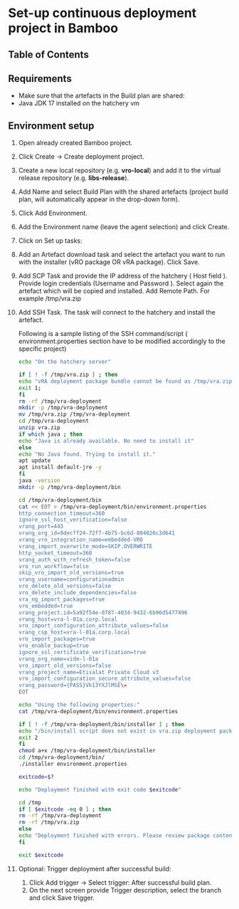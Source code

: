 # Set-up continuous deployment project in Bamboo

## Table of Contents

## Requirements

- Make sure that the artefacts in the Build plan are shared:
- Java JDK 17 installed on the hatchery vm

## Environment setup

1. Open already created Bamboo project.
2. Click Create → Create deployment project.
3. Create a new local repository (e.g. **vro-local**) and add it to the virtual release repository (e.g. **libs-release**).
4. Add Name and select Build Plan with the shared artefacts (project build plan, will automatically appear in the drop-down form).
5. Click Add Environment.
6. Add the Environment name (leave the agent selection) and click Create.
7. Click on Set up tasks:
8. Add an Artefact download task and select the artefact you want to run with the installer (vRO package OR vRA package). Click Save.  
9. Add SCP Task and provide the IP address of the hatchery  ( Host field ).  Provide login credentials (Username and Password ). Select again the artefact which will be copied and installed. Add Remote Path. For example /tmp/vra.zip
10. Add SSH Task. The task will connect to the hatchery and install the artefact.

    Following is a sample listing of the SSH command/script ( environment.properties section have to be modified accordingly to the specific project)

    ```bash
    echo "On the hatchery server"
    
    if [ ! -f /tmp/vra.zip ] ; then
    echo "vRA deployment package bundle cannot be found as /tmp/vra.zip"
    exit 1;
    fi
    rm -rf /tmp/vra-deployment
    mkdir -p /tmp/vra-deployment
    mv /tmp/vra.zip /tmp/vra-deployment
    cd /tmp/vra-deployment
    unzip vra.zip
    if which java ; then
    echo "Java is already available. No need to install it"
    else
    echo "No Java found. Trying to install it."
    apt update
    apt install default-jre -y
    fi
    java -version
    mkdir -p /tmp/vra-deployment/bin
    
    cd /tmp/vra-deployment/bin
    cat << EOT > /tmp/vra-deployment/bin/environment.properties
    http_connection_timeout=360
    ignore_ssl_host_verification=false
    vrang_port=443
    vrang_org_id=9decff24-72f7-4b75-bc6d-804826c3d641
    vrang_vro_integration_name=embedded-VRO
    vrang_import_overwrite_mode=SKIP,OVERWRITE
    http_socket_timeout=360
    vrang_auth_with_refresh_token=false
    vro_run_workflow=false
    skip_vro_import_old_versions=true
    vrang_username=configurationadmin
    vro_delete_old_versions=false
    vro_delete_include_dependencies=false
    vra_ng_import_packages=true
    vro_embedded=true
    vrang_project.id=5a92f54e-0787-4034-9432-6b96d5477496
    vrang_host=vra-l-01a.corp.local
    vro_import_configuration_attribute_values=false
    vrang_csp_host=vra-l-01a.corp.local
    vro_import_packages=true
    vro_enable_backup=true
    ignore_ssl_certificate_verification=true
    vrang_org_name=vidm-l-01a
    vro_import_old_versions=false
    vrang_project_name=Etisalat Private Cloud v3
    vro_import_configuration_secure_attribute_values=false
    vrang_password={PASS}Vk13YXJlMSE\=
    EOT
    
    echo "Using the following properties:"
    cat /tmp/vra-deployment/bin/environment.properties
    
    if [ ! -f /tmp/vra-deployment/bin/installer ] ; then
    echo "/bin/install script does not exist in vra.zip deployment package."
    exit 2
    fi
    chmod a+x /tmp/vra-deployment/bin/installer
    cd /tmp/vra-deployment/bin/
    ./installer environment.properties
    
    exitcode=$?
    
    echo "Deployment finished with exit code $exitcode"
    
    cd /tmp
    if [ $exitcode -eq 0 ] ; then
    rm -rf /tmp/vra-deployment
    rm -rf /tmp/vra.zip
    else
    echo "Deployment finished with errors. Please review package content in folder /tmp/vra-deployment on the hatchery server"
    fi
    
    exit $exitcode
    ```

11. Optional: Trigger deployment after successful build:
    1. Click Add trigger → Select trigger: After successful build plan.
    2. On the next screen provide Trigger description, select the branch and click Save trigger.

